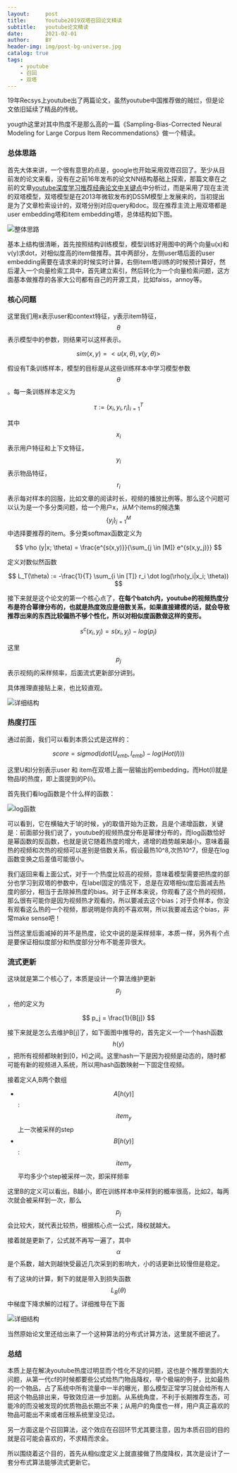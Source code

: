 ```yaml
---
layout:     post
title:      Youtube2019双塔召回论文精读
subtitle:   youtube论文精读
date:       2021-02-01
author:     BY
header-img: img/post-bg-universe.jpg
catalog: true
tags:
    - youtube
    - 召回
    - 双塔
---
```


19年Recsys上youtube出了两篇论文，虽然youtube中国推荐做的贼烂，但是论文依旧延续了精品的传统。

yougth这里对其中热度不是那么高的一篇《Sampling-Bias-Corrected Neural Modeling for Large Corpus Item Recommendations》做一个精读。

### 总体思路

首先大体来讲，一个很有意思的点是，google也开始采用双塔召回了。至少从目前发的论文来看，没有在之前16年发布的论文NN结构基础上探索，那篇文章在之前的文章[youtube深度学习推荐经典论文中关键点](http://yougth.top/2019/09/11/youtube%E6%8E%A8%E8%8D%90%E8%AE%BA%E6%96%87%E4%B8%AD%E7%9A%84%E5%85%B3%E9%94%AE%E7%82%B9/)中分析过，而是采用了现在主流的双塔模型，双塔模型是在2013年微软发布的DSSM模型上发展来的，当初提出是为了文章检索设计的，双塔分别对应query和doc。现在推荐主流上用双塔都是user embedding塔和item embedding塔，总体结构如下图。

![整体思路](http://yougth.top/img/dssm/dssm_1.jpg)

基本上结构很清晰，首先按照结构训练模型，模型训练好用图中的两个向量u(x)和v(y)求dot，对相似度高的item做推荐。其中两部分，左侧user塔后面的user embedding需要在请求来的时候实时计算，右侧item塔训练的时候预计算好，然后灌入一个向量检索工具中，首先建立索引，然后转化为一个向量检索问题，这方面基本做推荐的各家大公司都有自己的开源工具，比如faiss，annoy等。

### 核心问题

这里我们用x表示user和context特征，y表示item特征，$$\theta$$表示模型中的参数，则结果可以这样表示。

$$
sim(x,y) = <u(x,\theta), v(y,\theta)>
$$

假设有T条训练样本，模型的目标是从这些训练样本中学习模型参数$$\theta$$。每一条训练样本定义为

$$
\tau := {(x_i, y_i, r_i)}_{i=1}^T
$$

其中$$x_i$$表示用户特征和上下文特征，$$y_i$$表示物品特征，$$r_i$$表示每对样本的回报，比如文章的阅读时长，视频的播放比例等。那么这个问题可以认为是一个多分类问题，给一个用户x，从M个items的候选集$${\{y_j\}}_{j=1}^M$$中选择要推荐的item。多分类softmax函数定义为

$$
\rho (y|x; \theta) = \frac{e^{s(x,y)}}{\sum_{j \in [M]} e^{s(x,y_j)}}
$$

定义对数似然函数

$$
L_T(\theta) := -\frac{1}{T} \sum_{i \in [T]} r_i \dot log(\rho(y_i|x_i; \theta))
$$

接下来就是这个论文的第一个核心点了，**在每个batch内，youtube的视频热度分布是符合幂律分布的，也就是热度效应是倍数关系，如果直接建模的话，就会导致推荐出来的东西比较偏热不够个性化，所以对相似度函数做这样的变形。**

$$
s^c(x_i,y_j) = s(x_i, y_j) - log(p_j)
$$

这里$$p_j$$表示视频j的采样频率，后面流式更新部分讲到。

具体推理直接贴上来，也比较直观。

![详细结构](http://yougth.top/img/youtube/youtube_recsys_0.jpg)

### 热度打压

通过前面，我们可以看到本质公式是这样的：

$$
score = sigmod(dot(U_{emb},I_{emb}) - log(Hot(I)) )
$$

这里U和I分别表示user 和 item在双塔上面一层输出的embedding，而Hot(I)就是物品I的热度，即上面提到的P(i)。

首先我们看log函数是个什么样的函数：

![log函数](http://yougth.top/img/ml/recsys_0.png)

可以看到，它在横轴大于1的时候，y的取值开始为正数，且是个递增函数，关键是：前面部分我们说了，youtube的视频热度分布是幂律分布的，而log函数恰好是幂函数的反函数，也就是说它随着热度的增大，递增的趋势越来越小，意味着最热的视频和次热的视频可以差别是倍数关系，假设最热10^8,次热10^7，但是在log函数变换之后差值可能很小。

我们返回来看上面公式，对于一个热度比较高的视频，意味着模型需要把热度的部分也学习到双塔的参数中，在label固定的情况下，总是在双塔相似度后面减去热度的部分，相当于去除掉热度的bias。对于正样本来说，你观看了这个热的视频，那么很有可能你是因为视频热才观看的，所以要减去这个bias；对于负样本，你没有观看这么热的一个视频，那说明是你真的不喜欢啊，所以我要减去这个bias，非常make sense吧！

当然这里后面减掉的并不是热度，论文中说的是采样频率，本质一样，另外有个点是要保证相似度部分和热度部分分布不能差异很大。

### 流式更新

这块就是第二个核心了，本质是设计一个算法维护更新$$p_j$$，他的定义为

$$
p_j = \frac{1}{B[j]}
$$

接下来就是怎么去维护B[j]了，如下面图中推导的，首先定义一个一个hash函数$$h(y)$$，把所有视频都映射到[0，H)之间。这里hash一下是因为视频是动态的，随时都可能有新的视频进入系统，所以用hash函数映射一下固定住视频。

接着定义A,B两个数组

 - $$A[h(y)]$$:$$item_y$$上一次被采样的step
 - $$B[h(y)]$$:$$item_y$$平均多少个step被采样一次，即采样频率

这里B的定义可以看出，B越小，即在训练样本中采样到的概率很高，比如2，每两次就会被采样到一次，那么$$p_j$$会比较大，就代表比较热，根据核心点一公式，降权就越大。

接着就是更新了，公式就不再写一遍了，其中$$\alpha$$是个系数，越大则越快受最近几次采到的影响大，小的话更新比较慢但是稳定。

有了这块的计算，剩下的就是带入到损失函数$$L_B(\theta)$$中梯度下降求解的过程了。详细推导在下面

![详细结构](http://yougth.top/img/youtube/youtube_recsys_1.jpg)

当然原始论文里还给出来了一个这种算法的分布式计算方法，这里就不细说了。

### 总结

本质上是在解决youtube热度过明显而个性化不足的问题，这也是个推荐里面的大问题，从第一代cf的时候都要些公式给热门物品降权，举个极端的例子，比如最热的一个物品，占了系统中所有流量中一半的曝光，那么模型正常学习就会给所有人把这个物品排出来，导致效应进一步加剧。从系统角度，不利于长期推荐生态，可能冷的而没被发现的优质物品长期出不来；从用户的角度也一样，用户真正喜欢的物品可能出不来或者压根系统里没见过。

另一方面这是个召回算法，这个效应在召回环节尤其要注意，因为本质召回的目的就是召可能会喜欢的，不求精而求全。

所以围绕着这个目的，首先从相似度定义上就直接做了热度降权，其次是设计了一套分布式算法能够流式更新它。

